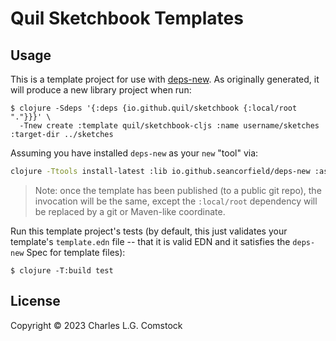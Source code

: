 # Quil Sketchbook Templates

## Usage

This is a template project for use with [deps-new](https://github.com/seancorfield/deps-new).
As originally generated, it will produce a new library project when run:

```
$ clojure -Sdeps '{:deps {io.github.quil/sketchbook {:local/root "."}}}' \
  -Tnew create :template quil/sketchbook-cljs :name username/sketches :target-dir ../sketches
```

Assuming you have installed `deps-new` as your `new` "tool" via:

```bash
clojure -Ttools install-latest :lib io.github.seancorfield/deps-new :as new
```

> Note: once the template has been published (to a public git repo), the invocation will be the same, except the `:local/root` dependency will be replaced by a git or Maven-like coordinate.

Run this template project's tests (by default, this just validates your template's `template.edn`
file -- that it is valid EDN and it satisfies the `deps-new` Spec for template files):

    $ clojure -T:build test

## License

Copyright © 2023 Charles L.G. Comstock
